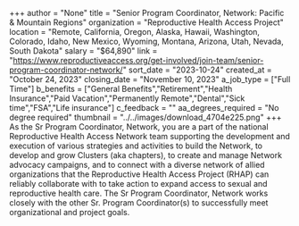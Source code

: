 +++
author = "None"
title = "Senior Program Coordinator, Network: Pacific & Mountain Regions"
organization = "Reproductive Health Access Project"
location = "Remote, California, Oregon, Alaska, Hawaii, Washington, Colorado, Idaho, New Mexico, Wyoming, Montana, Arizona, Utah, Nevada, South Dakota"
salary = "$64,890"
link = "https://www.reproductiveaccess.org/get-involved/join-team/senior-program-coordinator-network/"
sort_date = "2023-10-24"
created_at = "October 24, 2023"
closing_date = "November 10, 2023"
a_job_type = ["Full Time"]
b_benefits = ["General Benefits","Retirement","Health Insurance","Paid Vacation","Permanently Remote","Dental","Sick time","FSA","Life insurance"]
c_feedback = ""
aa_degrees_required = "No degree required"
thumbnail = "../../images/download_4704e225.png"
+++
As the Sr Program Coordinator, Network, you are a part of the national Reproductive Health Access Network team supporting the development and execution of various strategies and activities to build the Network, to develop and grow Clusters (aka chapters), to create and manage Network advocacy campaigns, and to connect with a diverse network of allied organizations that the Reproductive Health Access Project (RHAP) can reliably collaborate with to take action to expand access to sexual and reproductive health care. The Sr Program Coordinator, Network works closely with the other Sr. Program Coordinator(s) to successfully meet organizational and project goals. 